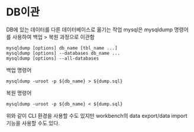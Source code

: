# DB이관

DB에 있는 데이터를 다른 데이터베이스로 옮기는 작업
mysql은 mysqldump 명령어를 사용하여 백업 > 복원 과정으로 이관함

```
mysqldump [options] db_name [tbl_name ...]
mysqldump [options] --databases db_name ...
mysqldump [options] --all-databases
```

백업 명령어

```
mysqldump -uroot -p ${db_name} > ${dump.sql}
```

복원 명령어

```
mysqldump -uroot -p ${db_name} < ${dump.sql}
```

위와 같이 CLI 환경을 사용할 수도 있지만 workbench의 data export/data import 기능을 사용할 수도 있다.
